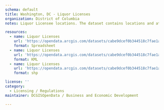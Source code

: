 ```yaml
---
schema: default
title: Washington, DC - Liquor Licenses
organization: District of Columbia
notes: Liquor Licensee locations. The dataset contains locations and attributes of Liquor Licensees, created as part of the DC Geographic Information System (DC GIS) for the D.C. Office of the Chief Technology Officer (OCTO) and participating D.C. government agencies. A database provided by the Alcoholic Beverage Regulation Administration (ABRA) identified liquor licensees locations and DC GIS staff geo-processed the data. For further information visit https://abra.dc.gov/. METADATA CONTENT IS IN PROCESS OF VALIDATION AND SUBJECT TO CHANGE.

resources:
  - name: Liquor Licenses
    url: 'https://opendata.arcgis.com/datasets/cabe9dcef0b344518c7fae1a3def7de1_5.csv'
    format: Spreadsheet
  - name: Liquor Licenses
    url: 'https://opendata.arcgis.com/datasets/cabe9dcef0b344518c7fae1a3def7de1_5.kml'
    format: KML
  - name: Liquor Licenses
    url: 'https://opendata.arcgis.com/datasets/cabe9dcef0b344518c7fae1a3def7de1_5.zip'
    format: shp

license: ''
category:
  - Licensing / Regulations
maintainer: DCGISOpenData / Business and Economic Development

---
```

